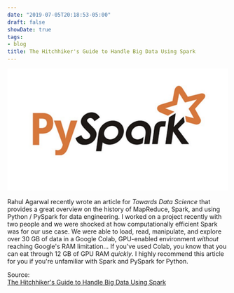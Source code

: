 ```yaml
---
date: "2019-07-05T20:18:53-05:00"
draft: false
showDate: true
tags:
- blog
title: The Hitchhiker's Guide to Handle Big Data Using Spark
---
```


![](https://raw.githubusercontent.com/JavOrraca/Home/gh-pages/assets/img/PySpark.png)

Rahul Agarwal recently wrote an article for _Towards Data Science_ that provides a great overview on the history of MapReduce, Spark, and using Python / PySpark for data engineering. I worked on a project recently with two people and we were shocked at how computationally efficient Spark was for our use case. We were able to load, read, manipulate, and explore over 30 GB of data in a Google Colab, GPU-enabled environment _without_ reaching Google's RAM limitation... If you've used Colab, you know that you can eat through 12 GB of GPU RAM _quickly_. I highly recommend this article for you if you're unfamiliar with Spark and PySpark for Python.

Source:
<br/>[The Hitchhiker's Guide to Handle Big Data Using Spark](https://towardsdatascience.com/the-hitchhikers-guide-to-handle-big-data-using-spark)